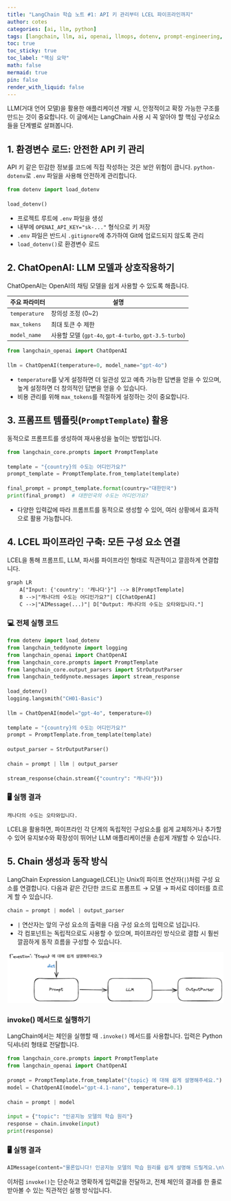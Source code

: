 ```yaml
---
title: "LangChain 학습 노트 #1: API 키 관리부터 LCEL 파이프라인까지"
author: cotes
categories: [ai, llm, python]
tags: [langchain, llm, ai, openai, llmops, dotenv, prompt-engineering, lcel]
toc: true
toc_sticky: true
toc_label: "핵심 요약"
math: false
mermaid: true
pin: false
render_with_liquid: false
---
```


LLM(거대 언어 모델)을 활용한 애플리케이션 개발 시, 안정적이고 확장 가능한 구조를 만드는 것이 중요합니다. 이 글에서는 LangChain 사용 시 꼭 알아야 할 핵심 구성요소들을 단계별로 살펴봅니다.

## 1. 환경변수 로드: 안전한 API 키 관리

API 키 같은 민감한 정보를 코드에 직접 작성하는 것은 보안 위험이 큽니다. `python-dotenv`로 `.env` 파일을 사용해 안전하게 관리합니다.

```python
from dotenv import load_dotenv

load_dotenv()
```

- 프로젝트 루트에 `.env` 파일을 생성
- 내부에 `OPENAI_API_KEY="sk-..."` 형식으로 키 저장
- `.env` 파일은 반드시 `.gitignore`에 추가하여 Git에 업로드되지 않도록 관리
- `load_dotenv()`로 환경변수 로드

## 2. ChatOpenAI: LLM 모델과 상호작용하기

ChatOpenAI는 OpenAI의 채팅 모델을 쉽게 사용할 수 있도록 해줍니다.

| 주요 파라미터 | 설명 |
| ------------ | ---- |
| `temperature` | 창의성 조정 (0~2) |
| `max_tokens` | 최대 토큰 수 제한 |
| `model_name` | 사용할 모델 (`gpt-4o`, `gpt-4-turbo`, `gpt-3.5-turbo`) |

```python
from langchain_openai import ChatOpenAI

llm = ChatOpenAI(temperature=0, model_name="gpt-4o")
```

- `temperature`를 낮게 설정하면 더 일관성 있고 예측 가능한 답변을 얻을 수 있으며, 높게 설정하면 더 창의적인 답변을 얻을 수 있습니다.
- 비용 관리를 위해 `max_tokens`를 적절하게 설정하는 것이 중요합니다.

## 3. 프롬프트 템플릿(`PromptTemplate`) 활용

동적으로 프롬프트를 생성하여 재사용성을 높이는 방법입니다.

```python
from langchain_core.prompts import PromptTemplate

template = "{country}의 수도는 어디인가요?"
prompt_template = PromptTemplate.from_template(template)

final_prompt = prompt_template.format(country="대한민국")
print(final_prompt)  # 대한민국의 수도는 어디인가요?
```

- 다양한 입력값에 따라 프롬프트를 동적으로 생성할 수 있어, 여러 상황에서 효과적으로 활용 가능합니다.

## 4. LCEL 파이프라인 구축: 모든 구성 요소 연결

LCEL을 통해 프롬프트, LLM, 파서를 파이프라인 형태로 직관적이고 깔끔하게 연결합니다.

```mermaid
graph LR
    A["Input: {'country': '캐나다'}"] --> B[PromptTemplate]
    B -->|"캐나다의 수도는 어디인가요?"| C[ChatOpenAI]
    C -->|"AIMessage(...)"| D["Output: 캐나다의 수도는 오타와입니다."]
```

### 💻 전체 실행 코드

```python
from dotenv import load_dotenv
from langchain_teddynote import logging
from langchain_openai import ChatOpenAI
from langchain_core.prompts import PromptTemplate
from langchain_core.output_parsers import StrOutputParser
from langchain_teddynote.messages import stream_response

load_dotenv()
logging.langsmith("CH01-Basic")

llm = ChatOpenAI(model="gpt-4o", temperature=0)

template = "{country}의 수도는 어디인가요?"
prompt = PromptTemplate.from_template(template)

output_parser = StrOutputParser()

chain = prompt | llm | output_parser

stream_response(chain.stream({"country": "캐나다"}))
```

### 🖥️ 실행 결과

```
캐나다의 수도는 오타와입니다.
```

LCEL을 활용하면, 파이프라인 각 단계의 독립적인 구성요소를 쉽게 교체하거나 추가할 수 있어 유지보수와 확장성이 뛰어난 LLM 애플리케이션을 손쉽게 개발할 수 있습니다.

## 5. Chain 생성과 동작 방식

LangChain Expression Language(LCEL)는 Unix의 파이프 연산자(`|`)처럼 구성 요소를 연결합니다. 다음과 같은 간단한 코드로 프롬프트 → 모델 → 파서로 데이터를 흐르게 할 수 있습니다.

```python
chain = prompt | model | output_parser
```

- `|` 연산자는 앞의 구성 요소의 출력을 다음 구성 요소의 입력으로 넘깁니다.
- 각 컴포넌트는 독립적으로도 사용할 수 있으며, 파이프라인 방식으로 결합 시 훨씬 깔끔하게 동작 흐름을 구성할 수 있습니다.

![lcel.png](/assets/img/ai/lcel.png)

### invoke() 메서드로 실행하기

LangChain에서는 체인을 실행할 때 `.invoke()` 메서드를 사용합니다. 입력은 Python 딕셔너리 형태로 전달합니다.

```python
from langchain_core.prompts import PromptTemplate
from langchain_openai import ChatOpenAI

prompt = PromptTemplate.from_template("{topic} 에 대해 쉽게 설명해주세요.")
model = ChatOpenAI(model="gpt-4.1-nano", temperature=0.1)

chain = prompt | model

input = {"topic": "인공지능 모델의 학습 원리"}
response = chain.invoke(input)
print(response)
```

### 🖥️ 실행 결과

```python
AIMessage(content="물론입니다! 인공지능 모델의 학습 원리를 쉽게 설명해 드릴게요.\n\n1. **데이터 수집**: 먼저, 인공지능이 배우기 위해 많은 예제(데이터)를 모아요. 예를 들어, 고양이 사진을 많이 보여주는 거죠.\n\n2. **모델 설계**: 그런 다음, 이 데이터를 이해하고 학습할 수 있는 '모델'이라는 수학적 구조를 만듭니다. 이 모델은 사람의 뇌와 비슷하게 정보를 처리하려고 해요.\n\n3. **학습 과정**:\n   - 모델은 처음에는 무작위로 예측하거나 판단을 해요.\n   - 그리고 실제 정답(예를 들어, 사진이 고양이인지 아닌지)을 알려줍니다.\n   - 모델은 자신의 예측이 틀렸다는 것을 알고, 틀린 정도(오차)를 계산해요.\n   - 이 오차를 줄이기 위해 모델의 내부 값(가중치)을 조금씩 조정합니다. 이 과정을 여러 번 반복하면서 점점 더 정확하게 예측하게 되는 거죠.\n\n4. **최적화**: 이 과정을 통해 모델은 오차를 최소화하는 방향으로 계속 조정돼요. 이렇게 해서 학습이 끝나면, 새로운 사진이 들어왔을 때도 고양이인지 아닌지 잘 맞출 수 있게 되는 겁니다.\n\n요약하자면, 인공지능은 많은 데이터를 보고, 틀린 점을 수정하면서 점점 더 똑똑해지는 과정이라고 할 수 있어요!")
```

이처럼 `invoke()`는 단순하고 명확하게 입력값을 전달하고, 전체 체인의 결과를 한 줄로 받아볼 수 있는 직관적인 실행 방식입니다.
